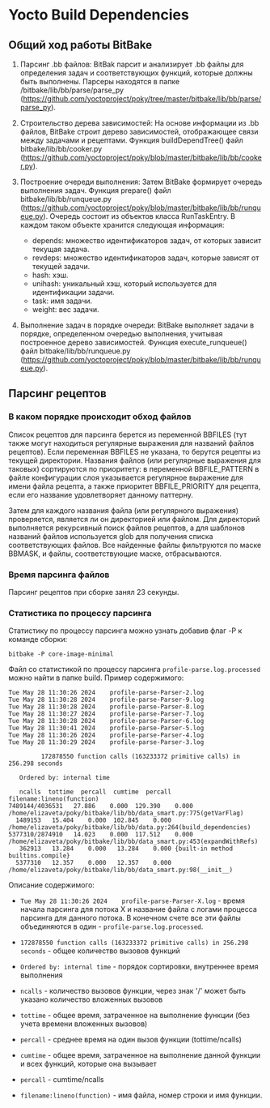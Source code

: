 # Yocto Build Dependencies
## Общий ход работы BitBake
1. Парсинг .bb файлов:
BitBak парсит и анализирует .bb файлы для определения задач и соответствующих функций, которые должны быть выполнены. Парсеры находятся в папке /bitbake/lib/bb/parse/parse_py (https://github.com/yoctoproject/poky/tree/master/bitbake/lib/bb/parse/parse_py).

2. Строительство дерева зависимостей:
На основе информации из .bb файлов, BitBake строит дерево зависимостей, отображающее связи между задачами и рецептами. Функция buildDependTree() файл bitbake/lib/bb/cooker.py (https://github.com/yoctoproject/poky/blob/master/bitbake/lib/bb/cooker.py).

3. Построение очереди выполнения:
Затем BitBake формирует очередь выполнения задач. Функция prepare() файл bitbake/lib/bb/runqueue.py (https://github.com/yoctoproject/poky/blob/master/bitbake/lib/bb/runqueue.py).
Очередь состоит из объектов класса RunTaskEntry. В каждом таком объекте хранится следующая информация:
    - depends: множество идентификаторов задач, от которых зависит текущая задача.
    - revdeps: множество идентификаторов задач, которые зависят от текущей задачи.
    - hash: хэш.
    - unihash: уникальный хэш, который используется для идентификации задачи.
    - task: имя задачи.
    - weight: вес задачи.

4. Выполнение задач в порядке очереди:
BitBake выполняет задачи в порядке, определенном очередью выполнения, учитывая построенное дерево зависимостей. Функция execute_runqueue() файл bitbake/lib/bb/runqueue.py (https://github.com/yoctoproject/poky/blob/master/bitbake/lib/bb/runqueue.py).

## Парсинг рецептов
### В каком порядке происходит обход файлов
Список рецептов для парсинга берется из переменной BBFILES (тут также могут находиться регулярные выражения для названий
файлов рецептов). Если переменная BBFILES не указана, то берутся рецепты из текущей директории. Названия файлов (или 
регулярные выражения для таковых) сортируются по приоритету: в переменной BBFILE_PATTERN в файле конфигурации слоя 
указывается регулярное выражение для имени файла рецепта, а также приоритет BBFILE_PRIORITY для рецепта, если его 
название удовлетворяет данному паттерну.

Затем для каждого названия файла (или регулярного выражения) проверяется, является ли он директорией или файлом. Для 
директорий выполняется рекурсивный поиск файлов рецептов, а для шаблонов названий файлов используется glob для получения
списка соответствующих файлов. Все найденные файлы фильтруются по маске BBMASK, и файлы, соответствующие маске,
отбрасываются.

### Время парсинга файлов
Парсинг рецептов при сборке занял 23 секунды.

### Статистика по процессу парсинга
Статистику по процессу парсинга можно узнать добавив флаг -P к команде сборки:
```shell
bitbake -P core-image-minimal
```
Файл со статистикой по процессу парсинга `profile-parse.log.processed` можно найти в папке build.
Пример содержимого:
```text
Tue May 28 11:30:26 2024    profile-parse-Parser-2.log
Tue May 28 11:30:28 2024    profile-parse-Parser-9.log
Tue May 28 11:30:28 2024    profile-parse-Parser-8.log
Tue May 28 11:30:27 2024    profile-parse-Parser-7.log
Tue May 28 11:30:28 2024    profile-parse-Parser-6.log
Tue May 28 11:30:41 2024    profile-parse-Parser-5.log
Tue May 28 11:30:26 2024    profile-parse-Parser-4.log
Tue May 28 11:30:29 2024    profile-parse-Parser-3.log

         172878550 function calls (163233372 primitive calls) in 256.298 seconds

   Ordered by: internal time

   ncalls  tottime  percall  cumtime  percall filename:lineno(function)
7489144/4036531   27.886    0.000  129.390    0.000 /home/elizaveta/poky/bitbake/lib/bb/data_smart.py:775(getVarFlag)
  1489153   15.404    0.000  102.845    0.000 /home/elizaveta/poky/bitbake/lib/bb/data.py:264(build_dependencies)
5377310/2874910   14.023    0.000  117.512    0.000 /home/elizaveta/poky/bitbake/lib/bb/data_smart.py:453(expandWithRefs)
   362913   13.284    0.000   13.284    0.000 {built-in method builtins.compile}
  5377310   12.357    0.000   12.357    0.000 /home/elizaveta/poky/bitbake/lib/bb/data_smart.py:98(__init__)

```
Описание содержимого: 
- `Tue May 28 11:30:26 2024    profile-parse-Parser-X.log` - время начала парсинга для потока X и
название файла с логами процесса парсинга для данного потока. В конечном счете все эти файлы объединяются в один -
`profile-parse.log.processed`.

- `172878550 function calls (163233372 primitive calls) in 256.298 seconds` - общее количество вызовов функций
- `Ordered by: internal time` - порядок сортировки, внутреннее время выполнения
- `ncalls` - количество вызовов функции, через знак '/' может быть указано количество вложенных вызовов
- `tottime` - общее время, затраченное на выполнение функции (без учета времени вложенных вызовов)
- `percall` - среднее время на один вызов функции (tottime/ncalls)
- `cumtime` - общее время, затраченное на выполнение данной функции и всех функций, которые она вызывает
- `percall` - cumtime/ncalls
- `filename:lineno(function)` - имя файла, номер строки и имя функции.